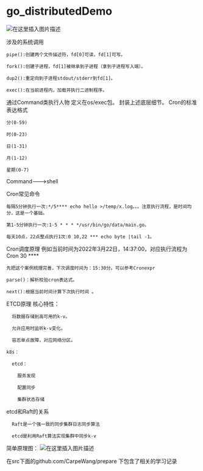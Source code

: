 # go_distributedDemo

![在这里插入图片描述](https://img-blog.csdnimg.cn/f0b4748ee8f148339e722ca77aac413b.png)


涉及的系统调用

    pipe():创建两个文件描述符，fd[0]可读，fd[1]可写。
    
    fork():创建子进程，fd[1]被继承到子进程（拿到子进程写入端）。
    
    dup2():重定向到子进程stdout/stderr到fd[1]。
    
    exec():在当前进程内，加载并执行二进制程序。
    
    
通过Command类执行人物
定义在os/exec包。
封装上述底层细节。
    Cron的标准表达格式
    
    分(0-59)
    
    时(0-23)
    
    日(1-31)
    
    月(1-12)
    
    星期(0-7)
    
    
Command--->shell

Cron常见命令

    每隔5分钟执行一次:*/5**** echo hello >/temp/x.log。。。注意执行流程，是时间均分，这是一个基础。
    
    第1-5分钟执行一次:1-5 * * * */usr/bin/go/data/main.go。
    
    每天10点，22点整点执行1次:0 10,22 *** echo byte |tail -1。


Cron调度原理
    例如当前时间为2022年3月22日，14:37:00，对应执行流程为Cron 30 ****
    
    先把这个案例梳理完善，下次调度时间为：15:30分。可以参考Cronexpr
    
    parse()：解析校验cron表达式。
    
    next():根据当前时间计算下次执行时间 。


ETCD原理
    核心特性：
    
      将数据存储到高可用的k-v。
      
      允许应用时监听k-v变化。
      
      容忍单点故障，对应网络分区。
      
    k8s：
    
      etcd：
        
        服务发现
        
        配置同步
        
        集群状态存储


etcd和Raft的关系
      
      Raft是一个强一致的同步集群日志同步算法
      
      etcd是利用Raft算法实现集群中同步k-v


简单原理图：
![在这里插入图片描述](https://img-blog.csdnimg.cn/276927d733844de9bd3174031ec03abd.png?x-oss-process=image/watermark,type_d3F5LXplbmhlaQ,shadow_50,text_Q1NETiBAQ2FycGUtV2FuZw==,size_20,color_FFFFFF,t_70,g_se,x_16#pic_center)




在src下面的github.com/CarpeWang/prepare 下包含了相关的学习记录




